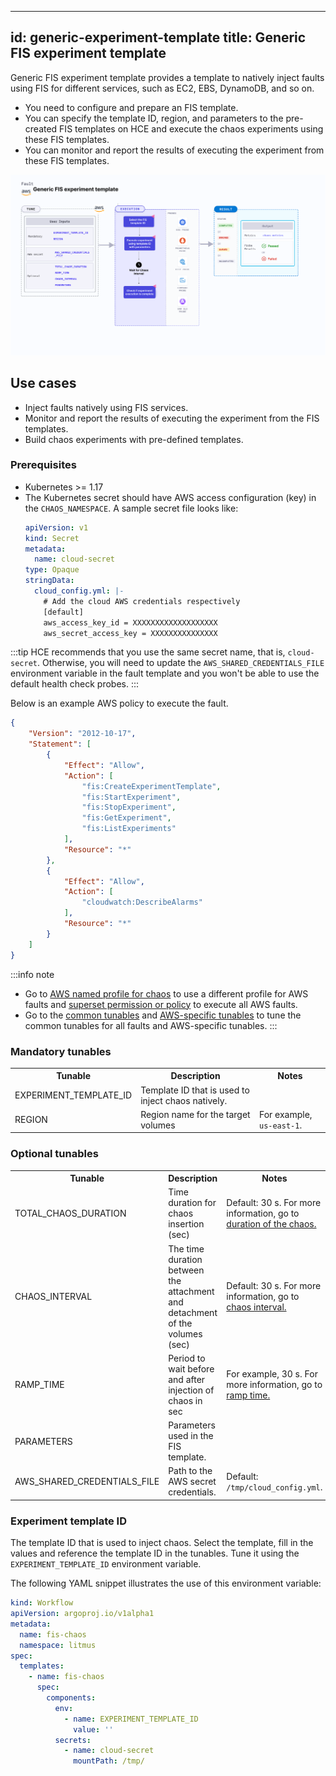 
---
id: generic-experiment-template
title: Generic FIS experiment template
---

Generic FIS experiment template provides a template to natively inject faults using FIS for different services, such as EC2, EBS, DynamoDB, and so on.
- You need to configure and prepare an FIS template.
- You can specify the template ID, region, and parameters to the pre-created FIS templates on HCE and execute the chaos experiments using these FIS templates.
- You can monitor and report the results of executing the experiment from these FIS templates.

![Generic experiment template](./static/images/generic-experiment-template.png)

## Use cases
- Inject faults natively using FIS services.
- Monitor and report the results of executing the experiment from the FIS templates.
- Build chaos experiments with pre-defined templates.

### Prerequisites
- Kubernetes >= 1.17
- The Kubernetes secret should have AWS access configuration (key) in the `CHAOS_NAMESPACE`. A sample secret file looks like:
  ```yaml
  apiVersion: v1
  kind: Secret
  metadata:
    name: cloud-secret
  type: Opaque
  stringData:
    cloud_config.yml: |-
      # Add the cloud AWS credentials respectively
      [default]
      aws_access_key_id = XXXXXXXXXXXXXXXXXXX
      aws_secret_access_key = XXXXXXXXXXXXXXX
  ```

:::tip
HCE recommends that you use the same secret name, that is, `cloud-secret`. Otherwise, you will need to update the `AWS_SHARED_CREDENTIALS_FILE` environment variable in the fault template and you won't be able to use the default health check probes.
:::

Below is an example AWS policy to execute the fault.

```json
{
    "Version": "2012-10-17",
    "Statement": [
        {
            "Effect": "Allow",
            "Action": [
                "fis:CreateExperimentTemplate",
                "fis:StartExperiment",
                "fis:StopExperiment",
                "fis:GetExperiment",
                "fis:ListExperiments"
            ],
            "Resource": "*"
        },
        {
            "Effect": "Allow",
            "Action": [
                "cloudwatch:DescribeAlarms"
            ],
            "Resource": "*"
        }
    ]
}
```

:::info note
- Go to [AWS named profile for chaos](./security-configurations/aws-switch-profile.md) to use a different profile for AWS faults and [superset permission or policy](./security-configurations/policy-for-all-aws-faults.md) to execute all AWS faults.
- Go to the [common tunables](/docs/chaos-engineering/use-harness-ce/chaos-faults/common-tunables-for-all-faults.md) and [AWS-specific tunables](./aws-fault-tunables.md) to tune the common tunables for all faults and AWS-specific tunables.
:::

### Mandatory tunables

   <table>
      <tr>
        <th> Tunable </th>
        <th> Description </th>
        <th> Notes </th>
      </tr>
      <tr>
        <td> EXPERIMENT_TEMPLATE_ID </td>
        <td> Template ID that is used to inject chaos natively. </td>
        <td> </td>
      </tr>
      <tr>
        <td> REGION </td>
        <td> Region name for the target volumes</td>
        <td> For example, <code>us-east-1</code>. </td>
      </tr>
    </table>

### Optional tunables
  <table>
    <tr>
      <th> Tunable </th>
      <th> Description </th>
      <th> Notes </th>
    </tr>
    <tr>
      <td> TOTAL_CHAOS_DURATION </td>
      <td> Time duration for chaos insertion (sec) </td>
      <td> Default: 30 s. For more information, go to <a href="/docs/chaos-engineering/use-harness-ce/chaos-faults/common-tunables-for-all-faults#duration-of-the-chaos"> duration of the chaos. </a></td>
    </tr>
    <tr>
      <td> CHAOS_INTERVAL </td>
      <td> The time duration between the attachment and detachment of the volumes (sec) </td>
      <td> Default: 30 s. For more information, go to <a href="/docs/chaos-engineering/use-harness-ce/chaos-faults/common-tunables-for-all-faults#chaos-interval"> chaos interval.</a></td>
    </tr>
    <tr>
      <td> RAMP_TIME </td>
      <td> Period to wait before and after injection of chaos in sec </td>
      <td> For example, 30 s. For more information, go to <a href="/docs/chaos-engineering/use-harness-ce/chaos-faults/common-tunables-for-all-faults#ramp-time"> ramp time. </a></td>
    </tr>
    <tr>
      <td> PARAMETERS </td>
      <td> Parameters used in the FIS template. </td>
      <td> </td>
      </tr>
    <tr>
      <td> AWS_SHARED_CREDENTIALS_FILE </td>
      <td> Path to the AWS secret credentials. </td>
      <td> Default: <code>/tmp/cloud_config.yml</code>. </td>
      </tr>
  </table>

### Experiment template ID

The template ID that is used to inject chaos. Select the template, fill in the values and reference the template ID in the tunables. Tune it using the `EXPERIMENT_TEMPLATE_ID` environment variable.

The following YAML snippet illustrates the use of this environment variable:

[embedmd]:# (./static/manifests/generic-experiment-template/experiment-template-id.yaml yaml)
```yaml
kind: Workflow
apiVersion: argoproj.io/v1alpha1
metadata:
  name: fis-chaos
  namespace: litmus
spec:
  templates:
    - name: fis-chaos
      spec:
        components:
          env:
            - name: EXPERIMENT_TEMPLATE_ID
              value: ''
          secrets:
            - name: cloud-secret
              mountPath: /tmp/
```
